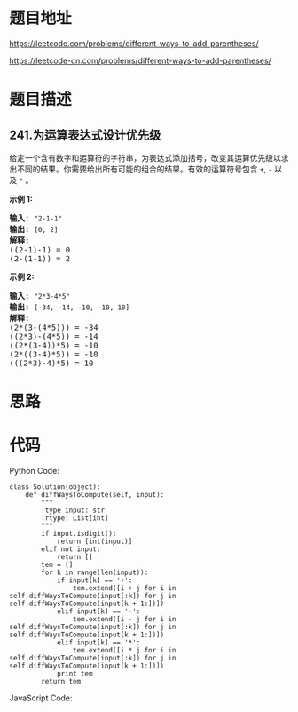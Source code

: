 # 题目地址
https://leetcode.com/problems/different-ways-to-add-parentheses/

https://leetcode-cn.com/problems/different-ways-to-add-parentheses/
# 题目描述
## 241.为运算表达式设计优先级
<p>给定一个含有数字和运算符的字符串，为表达式添加括号，改变其运算优先级以求出不同的结果。你需要给出所有可能的组合的结果。有效的运算符号包含 <code>+</code>,&nbsp;<code>-</code>&nbsp;以及&nbsp;<code>*</code>&nbsp;。</p>

<p><strong>示例&nbsp;1:</strong></p>

<pre><strong>输入:</strong> <code>&quot;2-1-1&quot;</code>
<strong>输出:</strong> <code>[0, 2]</code>
<strong>解释: </strong>
((2-1)-1) = 0 
(2-(1-1)) = 2</pre>

<p><strong>示例&nbsp;2:</strong></p>

<pre><strong>输入: </strong><code>&quot;2*3-4*5&quot;</code>
<strong>输出:</strong> <code>[-34, -14, -10, -10, 10]</code>
<strong>解释: 
</strong>(2*(3-(4*5))) = -34 
((2*3)-(4*5)) = -14 
((2*(3-4))*5) = -10 
(2*((3-4)*5)) = -10 
(((2*3)-4)*5) = 10</pre>

# 思路

# 代码
Python Code:

```
class Solution(object):
    def diffWaysToCompute(self, input):
        """
        :type input: str
        :rtype: List[int]
        """
        if input.isdigit():
            return [int(input)]
        elif not input:
            return []
        tem = []
        for k in range(len(input)):
            if input[k] == '+':
                tem.extend([i + j for i in self.diffWaysToCompute(input[:k]) for j in self.diffWaysToCompute(input[k + 1:])])
            elif input[k] == '-':
                tem.extend([i - j for i in self.diffWaysToCompute(input[:k]) for j in self.diffWaysToCompute(input[k + 1:])])
            elif input[k] == '*':
                tem.extend([i * j for i in self.diffWaysToCompute(input[:k]) for j in self.diffWaysToCompute(input[k + 1:])])
            print tem
        return tem
```
JavaScript Code:

```

```
